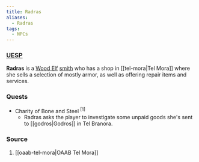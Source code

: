 ```yaml
---
title: Radras
aliases:
  - Radras
tags:
  - NPCs
---
```

### [UESP](https://en.uesp.net/wiki/Morrowind:Radras)
**Radras** is a [Wood Elf](https://en.uesp.net/wiki/Morrowind:Wood_Elf "Morrowind:Wood Elf") [smith](https://en.uesp.net/wiki/Morrowind:Smith_(class) "Morrowind:Smith (class)") who has a shop in [[tel-mora|Tel Mora]] where she sells a selection of mostly armor, as well as offering repair items and services.
### Quests
* Charity of Bone and Steel <sup>[1]</sup>
	* Radras asks the player to investigate some unpaid goods she's sent to [[godros|Godros]] in Tel Branora.
### Source
1. [[oaab-tel-mora|OAAB Tel Mora]]
